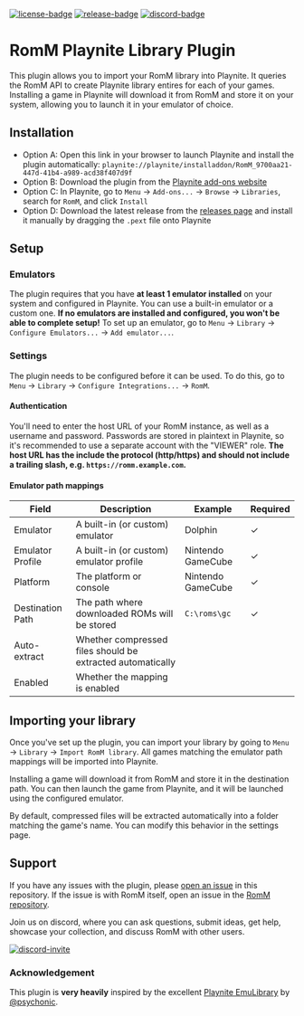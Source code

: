 [![license-badge]][license-badge-url]
[![release-badge]][release-badge-url]
[![discord-badge]][discord-badge-url]

# RomM Playnite Library Plugin

This plugin allows you to import your RomM library into Playnite. It queries the RomM API to create Playnite library entires for each of your games. Installing a game in Playnite will download it from RomM and store it on your system, allowing you to launch it in your emulator of choice.


## Installation

- Option A: Open this link in your browser to launch Playnite and install the plugin automatically: `playnite://playnite/installaddon/RomM_9700aa21-447d-41b4-a989-acd38f407d9f`
- Option B: Download the plugin from the [Playnite add-ons website](https://playnite.link/addons.html#RomM_9700aa21-447d-41b4-a989-acd38f407d9f)
- Option C: In Playnite, go to `Menu` -> `Add-ons...` -> `Browse` -> `Libraries`, search for `RomM`, and click `Install`
- Option D: Download the latest release from the [releases page](https://github.com/rommapp/playnite-plugin/releases/latest) and install it manually by dragging the `.pext` file onto Playnite 

## Setup

### Emulators

The plugin requires that you have **at least 1 emulator installed** on your system and configured in Playnite. You can use a built-in emulator or a custom one. **If no emulators are installed and configured, you won't be able to complete setup!** To set up an emulator, go to `Menu` -> `Library` -> `Configure Emulators...` -> `Add emulator...`.

### Settings

The plugin needs to be configured before it can be used. To do this, go to `Menu` -> `Library` -> `Configure Integrations...` -> `RomM`.

#### Authentication

You'll need to enter the host URL of your RomM instance, as well as a username and password. Passwords are stored in plaintext in Playnite, so it's recommended to use a separate account with the "VIEWER" role. **The host URL has the include the protocol (http/https) and should not include a trailing slash, e.g. `https://romm.example.com`.**

#### Emulator path mappings

| Field | Description | Example | Required |
|---|----|----|----|
| Emulator | A built-in (or custom) emulator | Dolphin | ✓ |
| Emulator Profile | A built-in (or custom) emulator profile | Nintendo GameCube | ✓ |
| Platform | The platform or console | Nintendo GameCube | ✓ |
| Destination Path | The path where downloaded ROMs will be stored | `C:\roms\gc` | ✓ |
| Auto-extract | Whether compressed files should be extracted automatically |  |  |
| Enabled | Whether the mapping is enabled |  |  |

## Importing your library

Once you've set up the plugin, you can import your library by going to `Menu` -> `Library` -> `Import RomM library`. All games matching the emulator path mappings will be imported into Playnite.

Installing a game will download it from RomM and store it in the destination path. You can then launch the game from Playnite, and it will be launched using the configured emulator.

By default, compressed files will be extracted automatically into a folder matching the game's name. You can modify this behavior in the settings page.

## Support

If you have any issues with the plugin, please [open an issue](https://github.com/rommapp/playnite-plugin/issues/new) in this repository. If the issue is with RomM itself, open an issue in the [RomM repository](https://github.com/rommapp/romm/issues/new/choose).

Join us on discord, where you can ask questions, submit ideas, get help, showcase your collection, and discuss RomM with other users.

[![discord-invite]][discord-invite-url]

### Acknowledgement

This plugin is **very heavily** inspired by the excellent [Playnite EmuLibrary](https://github.com/psychonic/Playnite-EmuLibrary) by [@psychonic](https://github.com/psychonic).

<!-- Badges -->

[license-badge]: https://img.shields.io/github/license/rommapp/playnite-plugin?style=for-the-badge&color=a32d2a&kill_cache=2
[license-badge-url]: LICENSE
[release-badge]: https://img.shields.io/github/v/release/rommapp/playnite-plugin?style=for-the-badge&kill_cache=2
[release-badge-url]: https://github.com/rommapp/playnite-plugin/releases
[discord-badge]: https://img.shields.io/badge/discord-7289da?style=for-the-badge
[discord-badge-url]: https://discord.gg/P5HtHnhUDH

<!-- Links -->

[discord-invite]: https://invidget.switchblade.xyz/P5HtHnhUDH
[discord-invite-url]: https://discord.gg/P5HtHnhUDH
